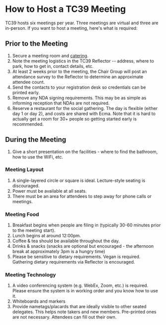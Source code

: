 # How to Host a TC39 Meeting

TC39 hosts six meetings per year. Three meetings are virtual and three are in-person. If you want to host a meeting, here's what is required:

## Prior to the Meeting

1. Secure a meeting room and [catering](#meeting-food).
1. Note the meeting logistics in the TC39 Reflector -- address, where to park, how to get in, contact details, etc.
1. At least 2 weeks prior to the meeting, the Chair Group will post an attendance survey to the Reflector to determine an approximate attendee count.
1. Send the contacts to your registration desk so credentials can be printed early.
1. Remove any NDA signing requirements. This may be as simple as informing reception that NDAs are not required.
1. Reserve a restaurant for the social gathering. The day is flexible (either day 1 or day 2), and costs are shared with Ecma. Note that it is hard to actually get a room for 30+ people so getting started early is recommended.

## During the Meeting

1. Give a short presentation on the facilities - where to find the bathroom, how to use the WiFi, etc.

### Meeting Layout

1. A single-layered circle or square is ideal. Lecture-style seating is discouraged.
1. Power must be available at all seats.
1. There must be an area for attendees to step away for phone calls or meetings.

### Meeting Food

1. Breakfast begins when people are filing in (typically 30-60 minutes prior to the meeting start).
1. Lunch begins at around 12:00pm.
1. Coffee & tea should be available throughout the day.
1. Drinks & snacks (snacks are optional but encouraged - the afternoon break at approximately 3pm is a hungry time)
1. Please be sensitive to dietary requirements. Vegan is required. Gathering dietary requirements via Reflector is encouraged.

### Meeting Technology

1. A video conferencing system (e.g. WebEx, Zoom, etc.) is required. Please ensure the system is in working order and you know how to use it.
1. Whiteboards and markers
1. Provide nametags/placards that are ideally visible to other seated delegates. This helps note takers and new members. Pre-printed ones are not necessary. Attendees can fill out their own.
